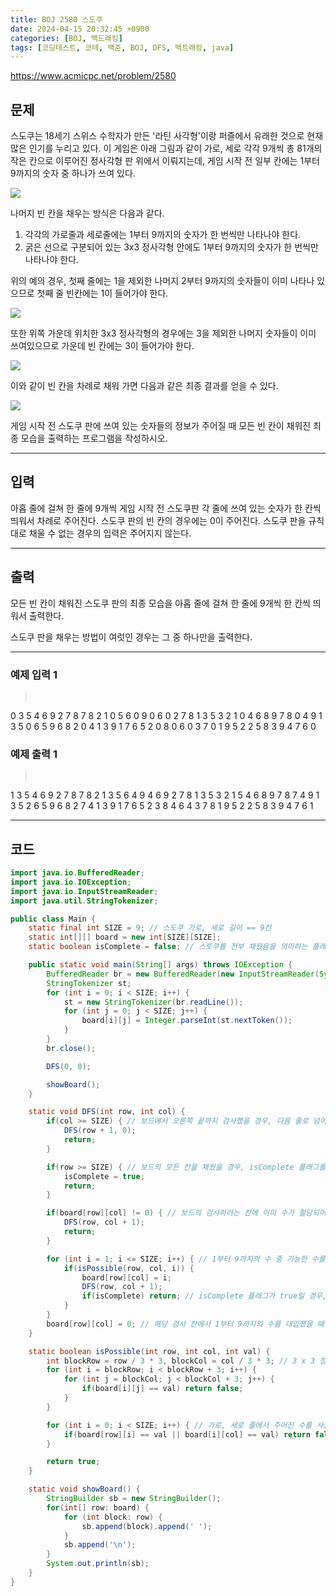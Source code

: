 ```yaml
---
title: BOJ 2580 스도쿠
date: 2024-04-15 20:32:45 +0900
categories: [BOJ, 백드래킹]
tags: [코딩테스트, 코테, 백준, BOJ, DFS, 백트래킹, java]
---
```


<https://www.acmicpc.net/problem/2580>

## 문제
스도쿠는 18세기 스위스 수학자가 만든 '라틴 사각형'이랑 퍼즐에서 유래한 것으로 현재 많은 인기를 누리고 있다. 이 게임은 아래 그림과 같이 가로, 세로 각각 9개씩 총 81개의 작은 칸으로 이루어진 정사각형 판 위에서 이뤄지는데, 게임 시작 전 일부 칸에는 1부터 9까지의 숫자 중 하나가 쓰여 있다.

![](/imgs/스도쿠_1.avif)

나머지 빈 칸을 채우는 방식은 다음과 같다.

1. 각각의 가로줄과 세로줄에는 1부터 9까지의 숫자가 한 번씩만 나타나야 한다.
2. 굵은 선으로 구분되어 있는 3x3 정사각형 안에도 1부터 9까지의 숫자가 한 번씩만 나타나야 한다.

위의 예의 경우, 첫째 줄에는 1을 제외한 나머지 2부터 9까지의 숫자들이 이미 나타나 있으므로 첫째 줄 빈칸에는 1이 들어가야 한다.

![](/imgs/스도쿠_2.avif)

또한 위쪽 가운데 위치한 3x3 정사각형의 경우에는 3을 제외한 나머지 숫자들이 이미 쓰여있으므로 가운데 빈 칸에는 3이 들어가야 한다.

![](/imgs/스도쿠_3.avif)

이와 같이 빈 칸을 차례로 채워 가면 다음과 같은 최종 결과를 얻을 수 있다.

![](/imgs/스도쿠_4.avif)

게임 시작 전 스도쿠 판에 쓰여 있는 숫자들의 정보가 주어질 때 모든 빈 칸이 채워진 최종 모습을 출력하는 프로그램을 작성하시오.

---
## 입력
아홉 줄에 걸쳐 한 줄에 9개씩 게임 시작 전 스도쿠판 각 줄에 쓰여 있는 숫자가 한 칸씩 띄워서 차례로 주어진다. 스도쿠 판의 빈 칸의 경우에는 0이 주어진다. 스도쿠 판을 규칙대로 채울 수 없는 경우의 입력은 주어지지 않는다.

---
## 출력
모든 빈 칸이 채워진 스도쿠 판의 최종 모습을 아홉 줄에 걸쳐 한 줄에 9개씩 한 칸씩 띄워서 출력한다.

스도쿠 판을 채우는 방법이 여럿인 경우는 그 중 하나만을 출력한다.

---
### 예제 입력 1
> <pre>
0 3 5 4 6 9 2 7 8
7 8 2 1 0 5 6 0 9
0 6 0 2 7 8 1 3 5
3 2 1 0 4 6 8 9 7
8 0 4 9 1 3 5 0 6
5 9 6 8 2 0 4 1 3
9 1 7 6 5 2 0 8 0
6 0 3 7 0 1 9 5 2
2 5 8 3 9 4 7 6 0
> </pre>

### 예제 출력 1
> <pre>
1 3 5 4 6 9 2 7 8
7 8 2 1 3 5 6 4 9
4 6 9 2 7 8 1 3 5
3 2 1 5 4 6 8 9 7
8 7 4 9 1 3 5 2 6
5 9 6 8 2 7 4 1 3
9 1 7 6 5 2 3 8 4
6 4 3 7 8 1 9 5 2
2 5 8 3 9 4 7 6 1
> </pre>

---
## 코드

```java
import java.io.BufferedReader;
import java.io.IOException;
import java.io.InputStreamReader;
import java.util.StringTokenizer;

public class Main {
    static final int SIZE = 9; // 스도쿠 가로, 세로 길이 == 9칸
    static int[][] board = new int[SIZE][SIZE];
    static boolean isComplete = false; // 스토쿠를 전부 채웠음을 의미하는 플래그

    public static void main(String[] args) throws IOException {
        BufferedReader br = new BufferedReader(new InputStreamReader(System.in));
        StringTokenizer st;
        for (int i = 0; i < SIZE; i++) {
            st = new StringTokenizer(br.readLine());
            for (int j = 0; j < SIZE; j++) {
                board[i][j] = Integer.parseInt(st.nextToken());
            }
        }
        br.close();

        DFS(0, 0);

        showBoard();
    }

    static void DFS(int row, int col) {
        if(col >= SIZE) { // 보드에서 오른쪽 끝까지 검사했을 경우, 다음 줄로 넘어가 검사
            DFS(row + 1, 0);
            return;
        }

        if(row >= SIZE) { // 보드의 모든 칸을 채웠을 경우, isComplete 플래그를 true로 설정
            isComplete = true;
            return;
        }

        if(board[row][col] != 0) { // 보드의 검사하려는 칸에 이미 수가 할당되어 있을 경우, 다음 칸 검사
            DFS(row, col + 1);
            return;
        }

        for (int i = 1; i <= SIZE; i++) { // 1부터 9까지의 수 중 가능한 수를 isPossible() 메소드로 검사 후 칸에 대입
            if(isPossible(row, col, i)) {
                board[row][col] = i;
                DFS(row, col + 1);
                if(isComplete) return; // isComplete 플래그가 true일 경우, 즉시 메소드 종료
            }
        }
        board[row][col] = 0; // 해당 검사 칸에서 1부터 9까지의 수를 대입했을 때 스도쿠를 완성시킬 조합이 없을 경우, 해당 칸을 다시 0으로 초기화
    }

    static boolean isPossible(int row, int col, int val) {
        int blockRow = row / 3 * 3, blockCol = col / 3 * 3; // 3 x 3 정사각형의 범위에서 주어진 수를 사용 가능한지 확인
        for (int i = blockRow; i < blockRow + 3; i++) {
            for (int j = blockCol; j < blockCol + 3; j++) {
                if(board[i][j] == val) return false;
            }
        }

        for (int i = 0; i < SIZE; i++) { // 가로, 세로 줄에서 주어진 수를 사용 가능한지 확인
            if(board[row][i] == val || board[i][col] == val) return false;
        }

        return true;
    }

    static void showBoard() {
        StringBuilder sb = new StringBuilder();
        for(int[] row: board) {
            for (int block: row) {
                sb.append(block).append(' ');
            }
            sb.append('\n');
        }
        System.out.println(sb);
    }
}
```
